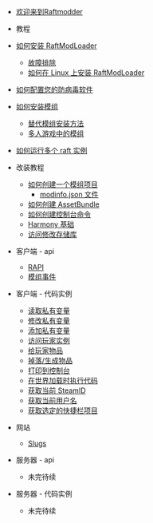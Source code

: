 - [欢迎来到Raftmodder](guid.md)
- 教程
- [如何安装 RaftModLoader](/general/algorithm/README.md)
  - [故障排除](/general/algorithm/data-structures/stack/README.zh-CN.md)
  - [如何在 Linux 上安装 RaftModLoader](/general/algorithm/data-structures/queue/README.zh-CN.md)
- [如何配置您的防病毒软件](/general/design-pattern/README.md)
- [如何安装模组](/general/network/protocol-model.md)
  - [替代模组安装方法](/general/network/protocol-model.md)
  - [多人游戏中的模组](/general/network/protocol-model.md)
- [如何运行多个 raft 实例](/general/network/protocol-model.md)


- 改装教程
  - [如何创建一个模组项目](/general/network/protocol-model.md)
    - [modinfo.json 文件](/general/network/protocol-model.md)
  - [如何创建 AssetBundle](/general/network/protocol-model.md)
  - [如何创建控制台命令](/general/network/protocol-model.md)
  - [Harmony 基础](/general/network/protocol-model.md)
  - [访问修改存储库](/general/network/protocol-model.md)


- 客户端 - api
  - [RAPI](/general/network/protocol-model.md)
  - [模组事件](/general/network/protocol-model.md)


- 客户端 - 代码实例
  - [读取私有变量](/general/network/protocol-model.md)
  - [修改私有变量](/general/network/protocol-model.md)
  - [添加私有变量](/general/network/protocol-model.md)
  - [访问玩家实例](/general/network/protocol-model.md)
  - [给玩家物品](/general/network/protocol-model.md)
  - [掉落/生成物品](/general/network/protocol-model.md)
  - [打印到控制台](/general/network/protocol-model.md)
  - [在世界加载时执行代码](/general/network/protocol-model.md)
  - [获取当前 SteamID](/general/network/protocol-model.md)
  - [获取当前用户名](/general/network/protocol-model.md)
  - [获取选定的快捷栏项目](/general/network/protocol-model.md)


- 网站
  - [Slugs](/general/network/protocol-model.md)


- 服务器 - api
  - 未完待续


- 服务器 - 代码实例
  - 未完待续
